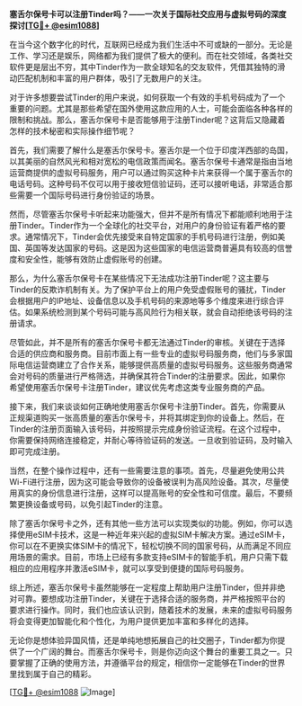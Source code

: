 **塞舌尔保号卡可以注册Tinder吗？——一次关于国际社交应用与虚拟号码的深度探讨[[TG💪+ @esim1088](https://t.me/s/esim1088)]**

在当今这个数字化的时代，互联网已经成为我们生活中不可或缺的一部分。无论是工作、学习还是娱乐，网络都为我们提供了极大的便利。而在社交领域，各类社交软件更是层出不穷，其中Tinder作为一款全球知名的交友软件，凭借其独特的滑动匹配机制和丰富的用户群体，吸引了无数用户的关注。

对于许多想要尝试Tinder的用户来说，如何获取一个有效的手机号码成为了一个重要的问题。尤其是那些希望在国外使用这款应用的人士，可能会面临各种各样的限制和挑战。那么，塞舌尔保号卡是否能够用于注册Tinder呢？这背后又隐藏着怎样的技术秘密和实际操作细节呢？

首先，我们需要了解什么是塞舌尔保号卡。塞舌尔是一个位于印度洋西部的岛国，以其美丽的自然风光和相对宽松的电信政策而闻名。塞舌尔保号卡通常是指由当地运营商提供的虚拟号码服务，用户可以通过购买这种卡片来获得一个属于塞舌尔的电话号码。这种号码不仅可以用于接收短信验证码，还可以接听电话，非常适合那些需要一个国际号码进行身份验证的场景。

然而，尽管塞舌尔保号卡听起来功能强大，但并不是所有情况下都能顺利地用于注册Tinder。Tinder作为一个全球化的社交平台，对用户的身份验证有着严格的要求。通常情况下，Tinder会优先接受来自特定国家的手机号码进行注册，例如美国、英国等发达国家的号码。这是因为这些国家的电信运营商普遍具有较高的信誉度和安全性，能够有效防止虚假账号的创建。

那么，为什么塞舌尔保号卡在某些情况下无法成功注册Tinder呢？这主要与Tinder的反欺诈机制有关。为了保护平台上的用户免受虚假账号的骚扰，Tinder会根据用户的IP地址、设备信息以及手机号码的来源地等多个维度来进行综合评估。如果系统检测到某个号码可能与高风险行为相关联，就会自动拒绝该号码的注册请求。

尽管如此，并不是所有的塞舌尔保号卡都无法通过Tinder的审核。关键在于选择合适的供应商和服务商。目前市面上有一些专业的虚拟号码服务商，他们与多家国际电信运营商建立了合作关系，能够提供高质量的虚拟号码服务。这些服务商通常会对号码的质量进行严格筛选，并确保其符合Tinder的注册要求。因此，如果你希望使用塞舌尔保号卡注册Tinder，建议优先考虑这类专业服务商的产品。

接下来，我们来谈谈如何正确地使用塞舌尔保号卡注册Tinder。首先，你需要从正规渠道购买一张高质量的塞舌尔保号卡，并将其绑定到你的设备上。然后，在Tinder的注册页面输入该号码，并按照提示完成身份验证流程。在这个过程中，你需要保持网络连接稳定，并耐心等待验证码的发送。一旦收到验证码，及时输入即可完成注册。

当然，在整个操作过程中，还有一些需要注意的事项。首先，尽量避免使用公共Wi-Fi进行注册，因为这可能会导致你的设备被误判为高风险设备。其次，尽量使用真实的身份信息进行注册，这样可以提高账号的安全性和可信度。最后，不要频繁更换设备或号码，以免引起Tinder的注意。

除了塞舌尔保号卡之外，还有其他一些方法可以实现类似的功能。例如，你可以选择使用eSIM卡技术，这是一种近年来兴起的虚拟SIM卡解决方案。通过eSIM卡，你可以在不更换实体SIM卡的情况下，轻松切换不同的国家号码，从而满足不同应用场景的需求。目前，市场上已经有多款支持eSIM卡的智能手机，用户只需下载相应的应用程序并激活eSIM卡，就可以享受到便捷的国际号码服务。

综上所述，塞舌尔保号卡虽然能够在一定程度上帮助用户注册Tinder，但并非绝对可靠。要想成功注册Tinder，关键在于选择合适的服务商，并严格按照平台的要求进行操作。同时，我们也应该认识到，随着技术的发展，未来的虚拟号码服务将会变得更加智能化和个性化，为用户提供更加丰富和多样化的选择。

无论你是想体验异国风情，还是单纯地想拓展自己的社交圈子，Tinder都为你提供了一个广阔的舞台。而塞舌尔保号卡，则是你迈向这个舞台的重要工具之一。只要掌握了正确的使用方法，并遵循平台的规定，相信你一定能够在Tinder的世界里找到属于自己的精彩。

[[TG💪+ @esim1088](https://t.me/s/esim1088) ![Image](https://i.postimg.cc/4NQfJmqS/Snipaste-2025-05-13-00-14-12.png)]